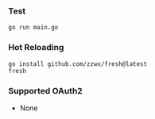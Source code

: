 
### Test

```
go run main.go
```


### Hot Reloading
```
go install github.com/zzwx/fresh@latest
fresh
```


### Supported OAuth2
- None
